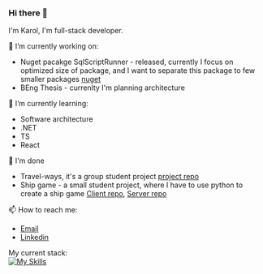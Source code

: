 ### Hi there 👋

I'm Karol, I'm full-stack developer. 

🔭 I’m currently working on:
  * Nuget pacakge SqlScriptRunner - released, currently I focus on optimized size of package, and I want to separate this package to few smaller packages [nuget](https://www.nuget.org/packages/SqlScriptRunner)
  * BEng Thesis - currenlty I'm planning architecture
  
🌱 I’m currently learning: 
  * Software architecture
  * .NET
  * TS
  * React

🏁 I'm done
 * Travel-ways, it's a group student project [project repo](https://github.com/TravelerWays/TravelWaysApi)
 * Ship game - a small student project, where I have to use python to create a ship game [Client repo](https://github.com/keyroll-99/shipGame), [Server repo](https://github.com/keyroll-99/shipGameServer)
   
📫 How to reach me:
  * [Email](mailto:kazmierczakkarol1999@gmail.com)
  * [Linkedin](https://www.linkedin.com/in/karol-ka%C5%BAmierczak-2798141a5/)

My current stack: \
[![My Skills](https://skillicons.dev/icons?i=dotnet,cs,js,ts,react,azure,git,mysql,postgres,vite&perline=12)](https://skillicons.dev)
